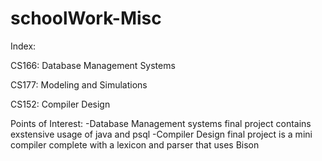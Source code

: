 # schoolWork-Misc


Index:

CS166: Database Management Systems

CS177: Modeling and Simulations 

CS152: Compiler Design


Points of Interest:
-Database Management systems final project contains exstensive usage of java and psql
-Compiler Design final project is a mini compiler complete with a lexicon and parser that uses Bison
